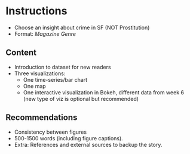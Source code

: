 # Instructions


* Choose an insight about crime in SF (NOT Prostitution)
* Format: *Magazine Genre*

## Content

* Introduction to dataset for new readers
* Three visualizations:
    - One time-series/bar chart
    - One map
    - One interactive visualization in Bokeh, different data from week 6 (new type of viz is optional but recommended)

## Recommendations

* Consistency between figures
* 500-1500 words (including figure captions). 
* Extra: References and external sources to backup the story.